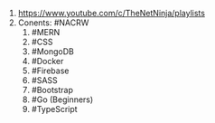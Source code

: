 1. https://www.youtube.com/c/TheNetNinja/playlists
2. Conents: #NACRW 
	1. #MERN
	2. #CSS 
	3. #MongoDB 
	4. #Docker 
	5. #Firebase 
	6. #SASS 
	7. #Bootstrap 
	8. #Go (Beginners)
	9. #TypeScript 